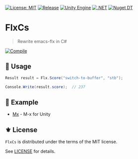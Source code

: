 [![License: MIT](https://img.shields.io/badge/License-MIT-green.svg)](https://opensource.org/licenses/MIT)
[![Release](https://img.shields.io/github/tag/the-flx/FlxCs.svg?label=release&logo=github)](https://github.com/the-flx/FlxCs/releases/latest)
[![Unity Engine](https://img.shields.io/badge/unity-2023.1.11f1-black.svg?style=flat&logo=unity)](https://unity3d.com/get-unity/download/archive)
[![.NET](https://img.shields.io/badge/.NET-2.0-blueviolet.svg)](https://learn.microsoft.com/en-us/dotnet/standard/net-standard?tabs=net-standard-1-0)
[![Nuget DT](https://img.shields.io/nuget/dt/FlxCs?logo=nuget&logoColor=49A2E6)](https://www.nuget.org/packages/FlxCs/)

# FlxCs
> Rewrite emacs-flx in C#

[![Compile](https://github.com/the-flx/FlxCs/actions/workflows/compile.yml/badge.svg)](https://github.com/the-flx/FlxCs/actions/workflows/compile.yml)

## 🔨 Usage

```cs
Result result = Flx.Score("switch-to-buffer", "stb");

Console.Write(result.score);  // 237
```

## 📂 Example

- [Mx][] - M-x for Unity

## ⚜️ License

`FlxCs` is distributed under the terms of the MIT license.

See [LICENSE](./LICENSE) for details.


<!-- Links -->

[Mx]: https://github.com/jcs090218/Unity.Mx

[flx]: https://github.com/lewang/flx

